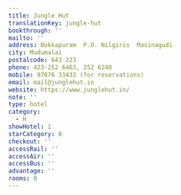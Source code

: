 ```yaml
---
title: Jungle Hut
translationKey: jungle-hut
bookthrough: ''
mailto: ''
address: Bokkapuram  P.O. Nilgiris  Masinagudi
city: Mudumalai
postalcode: 643 223
phone: 423-252 6463, 252 6240
mobile: 97876 33433 (for reservations)
email: mail@junglehut.in
website: https://www.junglehut.in/
note: ''
type: hotel
category:
  - H
showHotel: 1
starCategory: 0
checkout: ''
accessRail: ''
accessAir: ''
accessBus: ''
advantage: ''
rooms: 0
---
```

